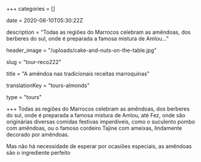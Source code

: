 +++
categories = []

date = 2020-06-10T05:30:22Z

description = "Todas as regiões do Marrocos celebram as amêndoas, dos berberes do sul, onde é preparada a famosa mistura de Amlou..."

header_image = "/uploads/cake-and-nuts-on-the-table.jpg"

slug = "tour-reco222"

title = "A amêndoa nas tradicionais receitas marroquinas"

translationKey = "tours-almonds"

type = "tours"

+++
Todas as regiões do Marrocos celebram as amêndoas, dos berberes do sul, onde é preparada a famosa mistura de Amlou, até Fez, onde são originárias diversas comidas festivas imperdíveis, como o suculento pombo com amêndoas, ou o famoso cordeiro Tajine com ameixas, lindamente decorado por amêndoas.

Mas não há necessidade de esperar por ocasiões especiais, as amêndoas são o ingrediente perfeito